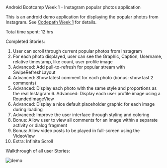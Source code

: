 Android Bootcamp Week 1 - Instagram popular photos application

This is an android demo application for displaying the popular photos from Instagram. See [Codepath Week 1](http://courses.codepath.com/courses/intro_to_android/week/1#!assignment) for details.

Total time spent: 12 hrs

Completed Stories:

1. User can scroll through current popular photos from Instagram
2. For each photo displayed, user can see the Graphic, Caption, Username, relative timestamp, like count, user profile image
3. Advanced: Add pull-to-refresh for popular stream with SwipeRefreshLayout
4. Advanced: Show latest comment for each photo (bonus: show last 2 comments)
5. Advanced: Display each photo with the same style and proportions as the real Instagram 6. Advanced: Display each user profile image using a RoundedImageView
7. Advanced: Display a nice default placeholder graphic for each image during loading 
8. Advanced: Improve the user interface through styling and coloring
9. Bonus: Allow user to view all comments for an image within a separate activity or dialog fragment
10. Bonus: Allow video posts to be played in full-screen using the VideoView
11. Extra: Infinite Scroll

Walkthrough of all user Stories:

![demo](https://cloud.githubusercontent.com/assets/2263278/7548825/c7dfab92-f5cf-11e4-8e7c-514379d83432.gif)

